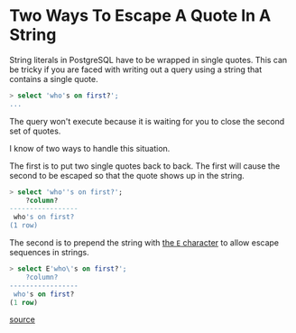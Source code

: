 # Two Ways To Escape A Quote In A String

String literals in PostgreSQL have to be wrapped in single quotes. This can be tricky if you are faced with writing out a query using a string that contains a single quote.

```sql
> select 'who's on first?';
...
```

The query won't execute because it is waiting for you to close the second set of quotes.

I know of two ways to handle this situation.

The first is to put two single quotes back to back. The first will cause the second to be escaped so that the quote shows up in the string.

```sql
> select 'who''s on first?';
    ?column?
-----------------
 who's on first?
(1 row)
```

The second is to prepend the string with [the `E` character](https://www.postgresql.org/docs/current/sql-syntax-lexical.html#SQL-SYNTAX-STRINGS) to allow escape sequences in strings.

```sql
> select E'who\'s on first?';
    ?column?
-----------------
 who's on first?
(1 row)
```

[source](https://stackoverflow.com/a/12320729)
